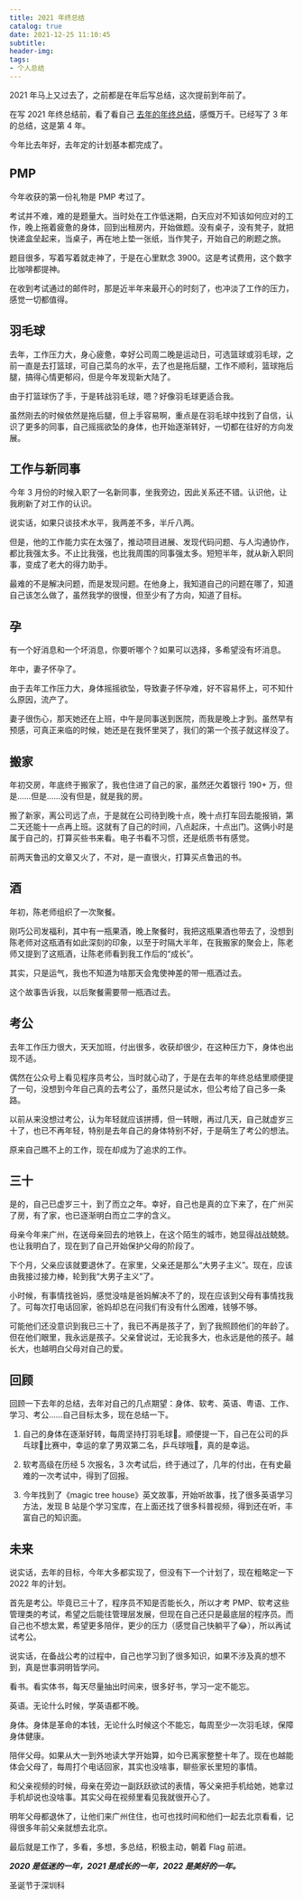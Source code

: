 ```yaml
---
title: 2021 年终总结
catalog: true
date: 2021-12-25 11:10:45
subtitle:
header-img:
tags:
- 个人总结
---
```

2021 年马上又过去了，之前都是在年后写总结，这次提前到年前了。

在写 2021 年终总结前，看了看自己 [去年的年终总结](https://www.jianshu.com/p/5d1bbaa95c3f)，感慨万千。已经写了 3 年的总结，这是第 4 年。

今年比去年好，去年定的计划基本都完成了。

## PMP
今年收获的第一份礼物是 PMP 考过了。

考试并不难，难的是题量大。当时处在工作低迷期，白天应对不知该如何应对的工作，晚上拖着疲惫的身体，回到出租房内，开始做题。没有桌子，没有凳子，就把快递盒垒起来，当桌子，再在地上垫一张纸，当作凳子，开始自己的刷题之旅。

题目很多，写着写着就走神了，于是在心里默念 3900。这是考试费用，这个数字比咖啡都提神。

在收到考试通过的邮件时，那是近半年来最开心的时刻了，也冲淡了工作的压力，感觉一切都值得。

## 羽毛球
去年，工作压力大，身心疲惫，幸好公司周二晚是运动日，可选篮球或羽毛球，之前一直是去打篮球，可自己菜鸟的水平，去了也是拖后腿，工作不顺利，篮球拖后腿，搞得心情更郁闷，但是今年发现新大陆了。

由于打篮球伤了手，于是转战羽毛球，嗯？好像羽毛球更适合我。

虽然刚去的时候依然是拖后腿，但上手容易啊，重点是在羽毛球中找到了自信，认识了更多的同事，自己摇摇欲坠的身体，也开始逐渐转好，一切都在往好的方向发展。

## 工作与新同事
今年 3 月份的时候入职了一名新同事，坐我旁边，因此关系还不错。认识他，让我刷新了对工作的认识。

说实话，如果只谈技术水平，我两差不多，半斤八两。

但是，他的工作能力实在太强了，推动项目进展、发现代码问题、与人沟通协作，都比我强太多。不止比我强，也比我周围的同事强太多。短短半年，就从新入职同事，变成了老大的得力助手。

最难的不是解决问题，而是发现问题。在他身上，我知道自己的问题在哪了，知道自己该怎么做了，虽然我学的很慢，但至少有了方向，知道了目标。

## 孕
有一个好消息和一个坏消息，你要听哪个？如果可以选择，多希望没有坏消息。

年中，妻子怀孕了。

由于去年工作压力大，身体摇摇欲坠，导致妻子怀孕难，好不容易怀上，可不知什么原因，流产了。

妻子很伤心，那天她还在上班，中午是同事送到医院，而我是晚上才到。虽然早有预感，可真正来临的时候，她还是在我怀里哭了，我们的第一个孩子就这样没了。

## 搬家
年初交房，年底终于搬家了，我也住进了自己的家，虽然还欠着银行 190+ 万，但是……但是……没有但是，就是我的房。

搬了新家，离公司远了点，于是就在公司待到晚十点，晚十点打车回去能报销，第二天还能十一点再上班。这就有了自己的时间，八点起床，十点出门。这俩小时是属于自己的，打算买些书来看。电子书看不习惯，还是纸质书有感觉。

前两天鲁迅的文章又火了，不对，是一直很火，打算买点鲁迅的书。

## 酒
年初，陈老师组织了一次聚餐。

刚巧公司发福利，其中有一瓶果酒，晚上聚餐时，我把这瓶果酒也带去了，没想到陈老师对这瓶酒有如此深刻的印象，以至于时隔大半年，在我搬家的聚会上，陈老师又提到了这瓶酒，让陈老师看到我工作后的“成长”。

其实，只是运气，我也不知道为啥那天会鬼使神差的带一瓶酒过去。

这个故事告诉我，以后聚餐需要带一瓶酒过去。

## 考公

去年工作压力很大，天天加班，付出很多，收获却很少，在这种压力下，身体也出现不适。

偶然在公众号上看见程序员考公，当时就心动了，于是在去年的年终总结里顺便提了一句，没想到今年自己真的去考公了，虽然只是试水，但公考给了自己多一条路。

以前从来没想过考公，认为年轻就应该拼搏，但一转眼，再过几天，自己就虚岁三十了，也已不再年轻，特别是去年自己的身体特别不好，于是萌生了考公的想法。

原来自己瞧不上的工作，现在却成为了追求的工作。

## 三十

是的，自己已虚岁三十，到了而立之年。幸好，自己也是真的立下来了，在广州买了房，有了家，也已逐渐明白而立二字的含义。

母亲今年来广州，在送母亲回去的地铁上，在这个陌生的城市，她显得战战兢兢。也让我明白了，现在到了自己开始保护父母的阶段了。

下个月，父亲应该就要退休了。在家里，父亲还是那么“大男子主义”。现在，应该由我接过接力棒，轮到我“大男子主义”了。

小时候，有事情找爸妈，感觉没啥是爸妈解决不了的，现在应该到父母有事情找我了。可每次打电话回家，爸妈却总在问我们有没有什么困难，钱够不够。

可能他们还没意识到我已三十了，我已不再是孩子了，到了我照顾他们的年龄了。但在他们眼里，我永远是孩子。父亲曾说过，无论我多大，也永远是他的孩子。越长大，也越明白父母对自己的爱。

## 回顾

回顾一下去年的总结，去年对自己的几点期望：身体、软考、英语、粤语、工作、学习、考公……自己目标太多，现在总结一下。

1. 自己的身体在逐渐好转，每周坚持打羽毛球🏸️。顺便提一下，自己在公司的乒乓球🏓️比赛中，幸运的拿了男双第二名，乒乓球哦🏓️，真的是幸运。

2. 软考高级在历经 5 次报名，3 次考试后，终于通过了，几年的付出，在有史最难的一次考试中，得到了回报。

3. 今年找到了《magic tree house》英文故事，开始听故事，找了很多英语学习方法，发现 B 站是个学习宝库，在上面还找了很多科普视频，得到还在听，丰富自己的知识面。

## 未来

说实话，去年的目标，今年大多都实现了，但没有下一个计划了，现在粗略定一下 2022 年的计划。

首先是考公。毕竟已三十了，程序员不知是否能长久，所以才考 PMP、软考这些管理类的考试，希望之后能往管理层发展，但现在自己还只是最底层的程序员。而自己也不想太累，希望更多陪伴，更少的压力（感觉自己快躺平了😂），所以再试试考公。

说实话，在备战公考的过程中，自己也学习到了很多知识，如果不涉及真的想不到，真是世事洞明皆学问。

看书。看实体书，每天尽量抽出时间来，很多好书，学习一定不能忘。

英语。无论什么时候，学英语都不晚。

身体。身体是革命的本钱，无论什么时候这个不能忘，每周至少一次羽毛球，保障身体健康。

陪伴父母。如果从大一到外地读大学开始算，如今已离家整整十年了。现在也越能体会父母了，每周打个电话回家，其实也没啥事，聊些家长里短的事情。

和父亲视频的时候，母亲在旁边一副跃跃欲试的表情，等父亲把手机给她，她拿过手机却说也没啥事。其实父母在视频里看见我就很开心了。

明年父母都退休了，让他们来广州住住，也可也找时间和他们一起去北京看看，记得很多年前父亲就想去北京。

最后就是工作了，多看，多想，多总结，积极主动，朝着 Flag 前进。


***2020 是低迷的一年，2021 是成长的一年，2022 是美好的一年。***


圣诞节于深圳科